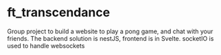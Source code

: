 # ft_transcendance

Group project to build a website to play a pong game, and chat with your friends.
The backend solution is nestJS, frontend is in Svelte. socketIO is used to handle websockets
